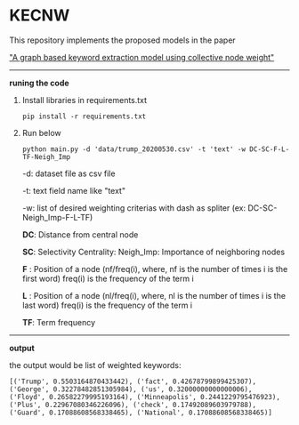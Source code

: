# **KECNW**

This repository implements the proposed models in the paper 


<a href="https://www.sciencedirect.com/science/article/abs/pii/S0957417417308473" >"A graph based keyword extraction model using collective node weight"</a>

---
**runing the code**

1) Install libraries in requirements.txt 

    `pip install -r requirements.txt`


2) Run below 

   `python main.py -d 'data/trump_20200530.csv' -t 'text' -w DC-SC-F-L-TF-Neigh_Imp
`
   
  
   -d: dataset file as csv file
   
   -t: text field name like "text"
   
   -w: list of desired weighting criterias with dash as spliter (ex: DC-SC-Neigh_Imp-F-L-TF)
   
   **DC**: Distance from central node

   **SC**: Selectivity Centrality:
   Neigh_Imp: Importance of neighboring nodes

   **F** :  Position of a node (nf/freq(i), where, nf is the number of times i is the first word)
   freq(i) is the frequency of the term i

   **L** :  Position of a node (nl/freq(i), where, nl is the number of times i is the last word)
   freq(i) is the frequency of the term i

   **TF**: Term frequency

---



**output**


the output would be list of weighted keywords:

`
[('Trump', 0.5503164870433442), ('fact', 0.42678799899425307), ('George', 0.32278482851305984), ('us', 0.32000000000000006), ('Floyd', 0.26582279995193164), ('Minneapolis', 0.2441229795476923), ('Plus', 0.22967080346226096), ('check', 0.17492089603979788), ('Guard', 0.17088608568338465), ('National', 0.17088608568338465)]
`


